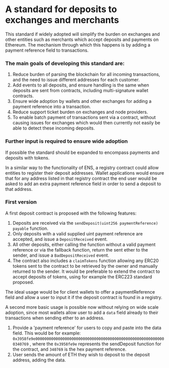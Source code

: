 # A standard for deposits to exchanges and merchants

This standard if widely adopted will simplify the burden on exchanges and other entities such as merchants which accept deposits and payments on Ethereum. The mechanism through which this happens is by adding a payment reference field to transactions.

### The main goals of developing this standard are:
  1. Reduce burden of parsing the blockchain for all incoming transactions, and the need to issue different addresses for each customer.
  2. Add events to all deposits, and ensure handling is the same when deposits are sent from contracts, including multi-signature wallet contracts.
  3. Ensure wide adoption by wallets and other exchanges for adding a payment reference into a transaction.
  4. Reduce support ticket burden on exchanges and node providers.
  5. To enable batch payment of transactions sent via a contract, without causing issues for exchanges which would then currently not easily be able to detect these incoming deposits.

### Further input is required to ensure wide adoption

  If possible the standard should be expanded to encompass payments and deposits with tokens.

  In a similar way to the functionality of ENS, a registry contract could allow entities to register their deposit addresses. Wallet applications would ensure that for any address listed in that registry contract the end user would be asked to add an extra payment reference field in order to send a deposit to that address.

### First version

  A first deposit contract is proposed with the following features:
  1. Deposits are received via the `sendDeposit(uint256 paymentReference) payable` function.
  1. Only deposits with a valid supplied uint payment reference are accepted, and issue a `DepositReceived` event.
  2. All other deposits, either calling the function without a valid payment reference or via the fallback function, return the sent ether to the sender, and issue a `BadDepositReceived` event.
  3. The contract also includes a `claimTokens` function allowing any ERC20 tokens sent to the contract to be retrieved by the owner and manually returned to the sender. It would be preferable to extend the contract to accept deposits of tokens, using for example the ERC223 standard proposed.

  The ideal usage would be for client wallets to offer a paymentReference field and allow a user to input it if the deposit contract is found in a registry.

  A second more basic usage is possible now without relying on wide scale adoption, since most wallets allow user to add a `data` field already to their transactions when sending ether to an address.
  1. Provide a 'payment reference' for users to copy and paste into the data field. This would be for example: `0x3958fe9e0000000000000000000000000000000000000000000000000000000000340769` , where the `0x3958fe9e` represents the sendDeposit function for the contract, and `340769` is the hex payment reference.
  2. User sends the amount of ETH they wish to deposit to the deposit address, adding the data.
